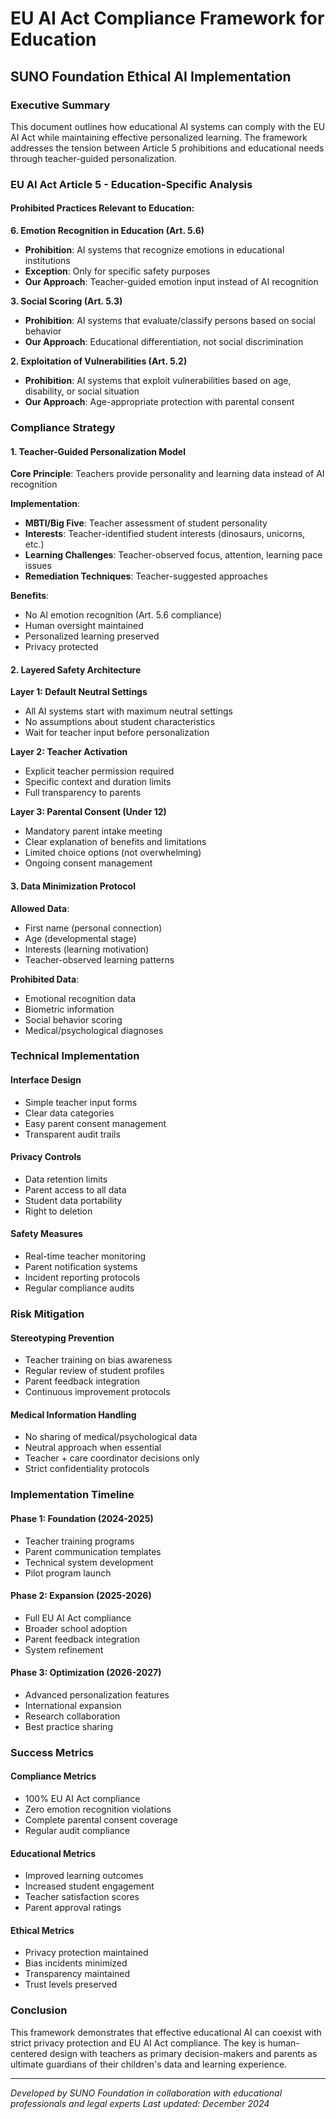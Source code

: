 # EU AI Act Compliance Framework for Education
## SUNO Foundation Ethical AI Implementation

### Executive Summary

This document outlines how educational AI systems can comply with the EU AI Act while maintaining effective personalized learning. The framework addresses the tension between Article 5 prohibitions and educational needs through teacher-guided personalization.

### EU AI Act Article 5 - Education-Specific Analysis

#### **Prohibited Practices Relevant to Education:**

**6. Emotion Recognition in Education (Art. 5.6)**
- **Prohibition**: AI systems that recognize emotions in educational institutions
- **Exception**: Only for specific safety purposes
- **Our Approach**: Teacher-guided emotion input instead of AI recognition

**3. Social Scoring (Art. 5.3)**
- **Prohibition**: AI systems that evaluate/classify persons based on social behavior
- **Our Approach**: Educational differentiation, not social discrimination

**2. Exploitation of Vulnerabilities (Art. 5.2)**
- **Prohibition**: AI systems that exploit vulnerabilities based on age, disability, or social situation
- **Our Approach**: Age-appropriate protection with parental consent

### Compliance Strategy

#### **1. Teacher-Guided Personalization Model**

**Core Principle**: Teachers provide personality and learning data instead of AI recognition

**Implementation**:
- **MBTI/Big Five**: Teacher assessment of student personality
- **Interests**: Teacher-identified student interests (dinosaurs, unicorns, etc.)
- **Learning Challenges**: Teacher-observed focus, attention, learning pace issues
- **Remediation Techniques**: Teacher-suggested approaches

**Benefits**:
- No AI emotion recognition (Art. 5.6 compliance)
- Human oversight maintained
- Personalized learning preserved
- Privacy protected

#### **2. Layered Safety Architecture**

**Layer 1: Default Neutral Settings**
- All AI systems start with maximum neutral settings
- No assumptions about student characteristics
- Wait for teacher input before personalization

**Layer 2: Teacher Activation**
- Explicit teacher permission required
- Specific context and duration limits
- Full transparency to parents

**Layer 3: Parental Consent (Under 12)**
- Mandatory parent intake meeting
- Clear explanation of benefits and limitations
- Limited choice options (not overwhelming)
- Ongoing consent management

#### **3. Data Minimization Protocol**

**Allowed Data**:
- First name (personal connection)
- Age (developmental stage)
- Interests (learning motivation)
- Teacher-observed learning patterns

**Prohibited Data**:
- Emotional recognition data
- Biometric information
- Social behavior scoring
- Medical/psychological diagnoses

### Technical Implementation

#### **Interface Design**
- Simple teacher input forms
- Clear data categories
- Easy parent consent management
- Transparent audit trails

#### **Privacy Controls**
- Data retention limits
- Parent access to all data
- Student data portability
- Right to deletion

#### **Safety Measures**
- Real-time teacher monitoring
- Parent notification systems
- Incident reporting protocols
- Regular compliance audits

### Risk Mitigation

#### **Stereotyping Prevention**
- Teacher training on bias awareness
- Regular review of student profiles
- Parent feedback integration
- Continuous improvement protocols

#### **Medical Information Handling**
- No sharing of medical/psychological data
- Neutral approach when essential
- Teacher + care coordinator decisions only
- Strict confidentiality protocols

### Implementation Timeline

#### **Phase 1: Foundation (2024-2025)**
- Teacher training programs
- Parent communication templates
- Technical system development
- Pilot program launch

#### **Phase 2: Expansion (2025-2026)**
- Full EU AI Act compliance
- Broader school adoption
- Parent feedback integration
- System refinement

#### **Phase 3: Optimization (2026-2027)**
- Advanced personalization features
- International expansion
- Research collaboration
- Best practice sharing

### Success Metrics

#### **Compliance Metrics**
- 100% EU AI Act compliance
- Zero emotion recognition violations
- Complete parental consent coverage
- Regular audit compliance

#### **Educational Metrics**
- Improved learning outcomes
- Increased student engagement
- Teacher satisfaction scores
- Parent approval ratings

#### **Ethical Metrics**
- Privacy protection maintained
- Bias incidents minimized
- Transparency maintained
- Trust levels preserved

### Conclusion

This framework demonstrates that effective educational AI can coexist with strict privacy protection and EU AI Act compliance. The key is human-centered design with teachers as primary decision-makers and parents as ultimate guardians of their children's data and learning experience.

---
*Developed by SUNO Foundation in collaboration with educational professionals and legal experts*
*Last updated: December 2024*
